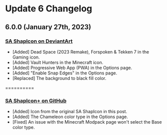 # Update 6 Changelog

## **6.0.0** (January 27th, 2023)

### [SA ShapIcon on DeviantArt](https://www.deviantart.com/saberakiyama/art/SA-ShapIcon-781074293)
* [Added] Dead Space (2023 Remake), Forspoken & Tekken 7 in the Gaming icon.
* [Added] Vault Hunters in the Minecraft icon.
* [Added] Progressive Web App (PWA) in the Options page.
* [Added] "Enable Snap Edges" in the Options page.
* [Replaced] The background to black fill color.

==========

### [SA ShapIcon+ on GitHub](https://github.com/SaberAkiyama/SAShapIconPlus/releases/latest)
* [Added] Icon from the original SA ShapIcon in this post.
* [Added] The Chameleon color type in the Options page.
* [Fixed] An issue with the Minecraft Modpack page won't select the Base color type.
